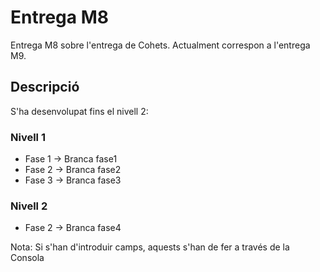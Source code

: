 # Entrega M8
Entrega M8 sobre l'entrega de Cohets. Actualment correspon a l'entrega M9.

## Descripció
S'ha desenvolupat fins el nivell 2: 

### Nivell 1

* Fase 1 -> Branca fase1
* Fase 2 -> Branca fase2
* Fase 3 -> Branca fase3

### Nivell 2

* Fase 2 -> Branca fase4

Nota: Si s'han d'introduir camps, aquests s'han de fer a través de la Consola
